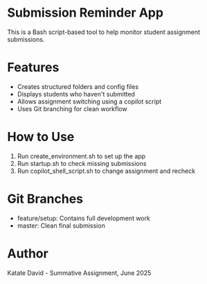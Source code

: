 # Submission Reminder App

This is a Bash script-based tool to help monitor student assignment submissions.

# Features

- Creates structured folders and config files
- Displays students who haven't submitted
- Allows assignment switching using a copilot script
- Uses Git branching for clean workflow

# How to Use

1. Run create_environment.sh to set up the app
2. Run startup.sh to check missing submissions
3. Run copilot_shell_script.sh to change assignment and recheck

# Git Branches

- feature/setup: Contains full development work
- master: Clean final submission

# Author

Katate David - Summative Assignment, June 2025

